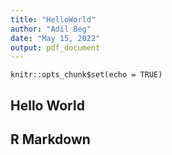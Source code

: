 ```yaml
---
title: "HelloWorld"
author: "Adil Beg"
date: "May 15, 2022"
output: pdf_document
---
```


```{r setup, include=FALSE}
knitr::opts_chunk$set(echo = TRUE)
```
## Hello World

## R Markdown

